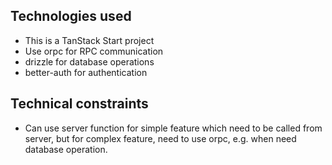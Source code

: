 ## Technologies used

- This is a TanStack Start project
- Use orpc for RPC communication
- drizzle for database operations
- better-auth for authentication

## Technical constraints

- Can use server function for simple feature which need to be called from server, but for complex feature, need to use orpc, e.g. when need database operation.
